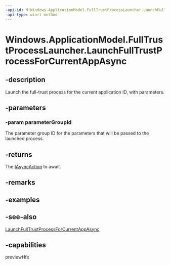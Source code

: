 ```yaml
---
-api-id: M:Windows.ApplicationModel.FullTrustProcessLauncher.LaunchFullTrustProcessForCurrentAppAsync(System.String)
-api-type: winrt method
---
```


<!-- Method syntax
public Windows.Foundation.IAsyncAction LaunchFullTrustProcessForCurrentAppAsync(System.String parameterGroupId)
-->

# Windows.ApplicationModel.FullTrustProcessLauncher.LaunchFullTrustProcessForCurrentAppAsync

## -description
Launch the full-trust process for the current application ID, with parameters.

## -parameters
### -param parameterGroupId
The parameter group ID for the parameters that will be passed to the launched process.

## -returns
The [IAsyncAction](../windows.foundation/iasyncaction.md) to await.

## -remarks

## -examples

## -see-also
[LaunchFullTrustProcessForCurrentAppAsync](fulltrustprocesslauncher_launchfulltrustprocessforcurrentappasync_797693948.md)
## -capabilities
previewHfx
